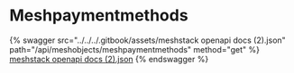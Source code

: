 # Meshpaymentmethods

{% swagger src="../../../.gitbook/assets/meshstack openapi docs (2).json" path="/api/meshobjects/meshpaymentmethods" method="get" %}
[meshstack openapi docs (2).json](<../../../.gitbook/assets/meshstack openapi docs (2).json>)
{% endswagger %}
